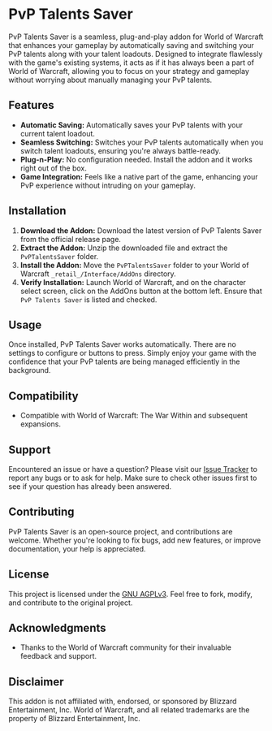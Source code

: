 # PvP Talents Saver

PvP Talents Saver is a seamless, plug-and-play addon for World of Warcraft that enhances your gameplay by automatically saving and switching your PvP talents along with your talent loadouts. Designed to integrate flawlessly with the game's existing systems, it acts as if it has always been a part of World of Warcraft, allowing you to focus on your strategy and gameplay without worrying about manually managing your PvP talents.

## Features

- **Automatic Saving:** Automatically saves your PvP talents with your current talent loadout.
- **Seamless Switching:** Switches your PvP talents automatically when you switch talent loadouts, ensuring you're always battle-ready.
- **Plug-n-Play:** No configuration needed. Install the addon and it works right out of the box.
- **Game Integration:** Feels like a native part of the game, enhancing your PvP experience without intruding on your gameplay.

## Installation

1. **Download the Addon:** Download the latest version of PvP Talents Saver from the official release page.
2. **Extract the Addon:** Unzip the downloaded file and extract the `PvPTalentsSaver` folder.
3. **Install the Addon:** Move the `PvPTalentsSaver` folder to your World of Warcraft `_retail_/Interface/AddOns` directory.
4. **Verify Installation:** Launch World of Warcraft, and on the character select screen, click on the AddOns button at the bottom left. Ensure that `PvP Talents Saver` is listed and checked.

## Usage

Once installed, PvP Talents Saver works automatically. There are no settings to configure or buttons to press. Simply enjoy your game with the confidence that your PvP talents are being managed efficiently in the background.

## Compatibility

- Compatible with World of Warcraft: The War Within and subsequent expansions.

## Support

Encountered an issue or have a question? Please visit our [Issue Tracker](https://github.com/guicaulada/PvPTalentsSaver/issues) to report any bugs or to ask for help. Make sure to check other issues first to see if your question has already been answered.

## Contributing

PvP Talents Saver is an open-source project, and contributions are welcome. Whether you're looking to fix bugs, add new features, or improve documentation, your help is appreciated.

## License

This project is licensed under the [GNU AGPLv3](LICENSE). Feel free to fork, modify, and contribute to the original project.

## Acknowledgments

- Thanks to the World of Warcraft community for their invaluable feedback and support.

## Disclaimer

This addon is not affiliated with, endorsed, or sponsored by Blizzard Entertainment, Inc. World of Warcraft, and all related trademarks are the property of Blizzard Entertainment, Inc.

